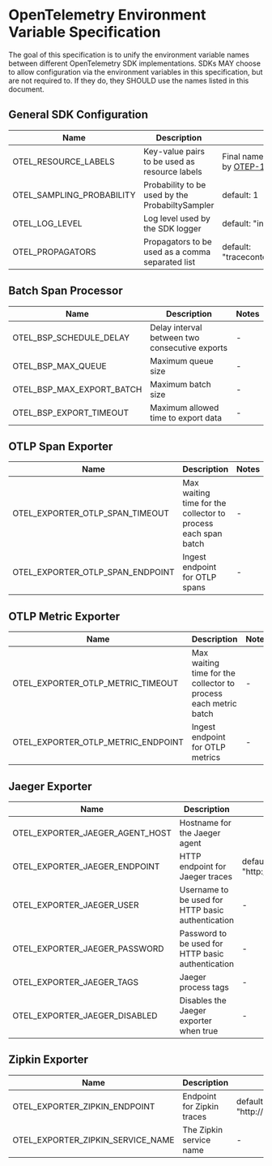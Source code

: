 # OpenTelemetry Environment Variable Specification

The goal of this specification is to unify the environment variable names between different OpenTelemetry SDK implementations. SDKs MAY choose to allow configuration via the environment variables in this specification, but are not required to. If they do, they SHOULD use the names listed in this document.

## General SDK Configuration

| Name                      | Description                                      | Notes                                                                                           |
| ------------------------- | ------------------------------------------------ | ----------------------------------------------------------------------------------------------- |
| OTEL_RESOURCE_LABELS      | Key-value pairs to be used as resource labels    | Final name and value format TBD by [OTEP-111](https://github.com/open-telemetry/oteps/pull/111) |
| OTEL_SAMPLING_PROBABILITY | Probability to be used by the ProbabiltySampler  | default: 1                                                                                      |
| OTEL_LOG_LEVEL            | Log level used by the SDK logger                 | default: "info"                                                                                 |
| OTEL_PROPAGATORS          | Propagators to be used as a comma separated list | default: "tracecontext,correlationcontext"                                                      |

## Batch Span Processor

| Name                      | Description                                    | Notes |
| ------------------------- | ---------------------------------------------- | ----- |
| OTEL_BSP_SCHEDULE_DELAY   | Delay interval between two consecutive exports | -     |
| OTEL_BSP_MAX_QUEUE        | Maximum queue size                             | -     |
| OTEL_BSP_MAX_EXPORT_BATCH | Maximum batch size                             | -     |
| OTEL_BSP_EXPORT_TIMEOUT   | Maximum allowed time to export data            | -     |

## OTLP Span Exporter

| Name                             | Description                                                   | Notes |
| -------------------------------- | ------------------------------------------------------------- | ----- |
| OTEL_EXPORTER_OTLP_SPAN_TIMEOUT  | Max waiting time for the collector to process each span batch | -     |
| OTEL_EXPORTER_OTLP_SPAN_ENDPOINT | Ingest endpoint for OTLP spans                                | -     |

## OTLP Metric Exporter

| Name                               | Description                                                     | Notes |
| ---------------------------------- | --------------------------------------------------------------- | ----- |
| OTEL_EXPORTER_OTLP_METRIC_TIMEOUT  | Max waiting time for the collector to process each metric batch | -     |
| OTEL_EXPORTER_OTLP_METRIC_ENDPOINT | Ingest endpoint for OTLP metrics                                | -     |

## Jaeger Exporter

| Name                            | Description                                       | Notes                                                                                                    |
| ------------------------------- | ------------------------------------------------- | -------------------------------------------------------------------------------------------------------- |
| OTEL_EXPORTER_JAEGER_AGENT_HOST | Hostname for the Jaeger agent                     |                                                                                                          |
| OTEL_EXPORTER_JAEGER_ENDPOINT   | HTTP endpoint for Jaeger traces                   | <!-- markdown-link-check-disable -->default: "http://localhost:14250"<!-- markdown-link-check-enable --> |
| OTEL_EXPORTER_JAEGER_USER       | Username to be used for HTTP basic authentication | -                                                                                                        |
| OTEL_EXPORTER_JAEGER_PASSWORD   | Password to be used for HTTP basic authentication | -                                                                                                        |
| OTEL_EXPORTER_JAEGER_TAGS       | Jaeger process tags                               | -                                                                                                        |
| OTEL_EXPORTER_JAEGER_DISABLED   | Disables the Jaeger exporter when true            | -                                                                                                        |

## Zipkin Exporter

| Name                              | Description                | Notes                                                                                                                |
| --------------------------------- | -------------------------- | -------------------------------------------------------------------------------------------------------------------- |
| OTEL_EXPORTER_ZIPKIN_ENDPOINT     | Endpoint for Zipkin traces | <!-- markdown-link-check-disable -->default: "http://localhost:9411/api/v2/spans"<!-- markdown-link-check-enable --> |
| OTEL_EXPORTER_ZIPKIN_SERVICE_NAME | The Zipkin service name    | -                                                                                                                    |

